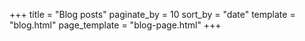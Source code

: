 +++
title = "Blog posts"
paginate_by = 10
sort_by = "date"
template = "blog.html"
page_template = "blog-page.html"
+++
